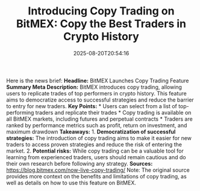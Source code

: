 ﻿---
title: "Introducing Copy Trading on BitMEX: Copy the Best Traders in Crypto History"
date: "2025-08-20T20:54:16"
category: "Markets"
summary: ""
slug: "introducing copy trading on bitmex copy the best traders in "
source_urls:
  - "https://blog.bitmex.com/now-live-copy-trading/"
seo:
  title: "Introducing Copy Trading on BitMEX: Copy the Best Traders in Crypto History | Hash n Hedge"
  description: ""
  keywords: ["news", "markets", "brief"]
---
Here is the news brief:  **Headline:** BitMEX Launches Copy Trading Feature  **Summary Meta Description:** BitMEX introduces copy trading, allowing users to replicate trades of top performers in crypto history. This feature aims to democratize access to successful strategies and reduce the barrier to entry for new traders.  **Key Points:**  * Users can select from a list of top-performing traders and replicate their trades * Copy trading is available on all BitMEX markets, including futures and perpetual contracts * Traders are ranked by performance metrics such as profit, return on investment, and maximum drawdown  **Takeaways:**  1. **Democratization of successful strategies:** The introduction of copy trading aims to make it easier for new traders to access proven strategies and reduce the risk of entering the market. 2. **Potential risks:** While copy trading can be a valuable tool for learning from experienced traders, users should remain cautious and do their own research before following any strategy.  **Sources:** https://blog.bitmex.com/now-live-copy-trading/  Note: The original source provides more context on the benefits and limitations of copy trading, as well as details on how to use this feature on BitMEX. 
